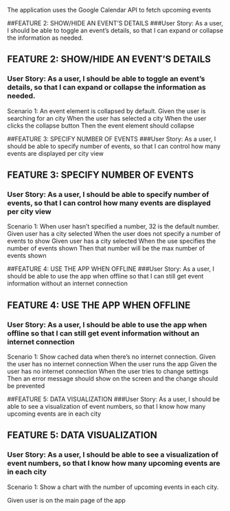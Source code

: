 The application uses the Google Calendar API to fetch upcoming events


##FEATURE 2: SHOW/HIDE AN EVENT’S DETAILS
###User Story: As a user, I should be able to toggle an event’s details, so that I can expand or collapse the information as needed.
## FEATURE 2: SHOW/HIDE AN EVENT’S DETAILS
### User Story: As a user, I should be able to toggle an event’s details, so that I can expand or collapse the information as needed.
Scenario 1: An event element is collapsed by default.
Given the user is searching for an city
When the user has selected a city
When the user clicks the collapse button
Then the event element should collapse


##FEATURE 3: SPECIFY NUMBER OF EVENTS
###User Story: As a user, I should be able to specify number of events, so that I can control how many events are displayed per city view
## FEATURE 3: SPECIFY NUMBER OF EVENTS
### User Story: As a user, I should be able to specify number of events, so that I can control how many events are displayed per city view
Scenario 1: When user hasn’t specified a number, 32 is the default number.
Given user has a city selected
When the user does not specify a number of events to show
Given user has a city selected
When the use specifies the number of events shown
Then that number will be the max number of events shown

##FEATURE 4: USE THE APP WHEN OFFLINE
###User Story: As a user, I should be able to use the app when offline so that I can still get event information without an internet connection
## FEATURE 4: USE THE APP WHEN OFFLINE
### User Story: As a user, I should be able to use the app when offline so that I can still get event information without an internet connection
Scenario 1: Show cached data when there’s no internet connection.
Given the user has no internet connection
When the user runs the app
Given the user has no internet connection
When the user tries to change settings
Then an error message should show on the screen and the change should be prevented

##FEATURE 5: DATA VISUALIZATION
###User Story: As a user, I should be able to see a visualization of event numbers, so that I know how many upcoming events are in each city
## FEATURE 5: DATA VISUALIZATION
### User Story: As a user, I should be able to see a visualization of event numbers, so that I know how many upcoming events are in each city
Scenario 1: Show a chart with the number of upcoming events in each city.

Given user is on the main page of the app
